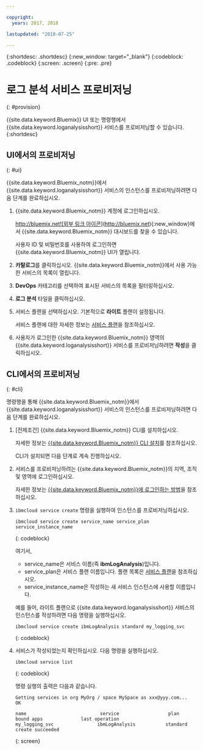 ```yaml
---

copyright:
  years: 2017, 2018

lastupdated: "2018-07-25"

---
```




{:shortdesc: .shortdesc}
{:new_window: target="_blank"}
{:codeblock: .codeblock}
{:screen: .screen}
{:pre: .pre}


# 로그 분석 서비스 프로비저닝
{: #provision}

{{site.data.keyword.Bluemix}} UI 또는 명령행에서 {{site.data.keyword.loganalysisshort}} 서비스를 프로비저닝할 수 있습니다.
{:shortdesc}


## UI에서의 프로비저닝
{: #ui}

{{site.data.keyword.Bluemix_notm}}에서 {{site.data.keyword.loganalysisshort}} 서비스의 인스턴스를 프로비저닝하려면 다음 단계를 완료하십시오.

1. {{site.data.keyword.Bluemix_notm}} 계정에 로그인하십시오.

    [http://bluemix.net![외부 링크 아이콘](../../../icons/launch-glyph.svg "외부 링크 아이콘")](http://bluemix.net){:new_window}에서 {{site.data.keyword.Bluemix_notm}} 대시보드를 찾을 수 있습니다.
    
	사용자 ID 및 비밀번호를 사용하여 로그인하면 {{site.data.keyword.Bluemix_notm}} UI가 열립니다.

2. **카탈로그**를 클릭하십시오. {{site.data.keyword.Bluemix_notm}}에서 사용 가능한 서비스의 목록이 열립니다.

3. **DevOps** 카테고리를 선택하여 표시된 서비스의 목록을 필터링하십시오.

4. **로그 분석** 타일을 클릭하십시오.

5. 서비스 플랜을 선택하십시오. 기본적으로 **라이트** 플랜이 설정됩니다.

    서비스 플랜에 대한 자세한 정보는 [서비스 플랜](/docs/services/CloudLogAnalysis/log_analysis_ov.html#plans)을 참조하십시오.
	
6. 사용자가 로그인한 {{site.data.keyword.Bluemix_notm}} 영역의 {{site.data.keyword.loganalysisshort}} 서비스를 프로비저닝하려면 **작성**을 클릭하십시오.
  
 

## CLI에서의 프로비저닝
{: #cli}

명령행을 통해 {{site.data.keyword.Bluemix_notm}}에서 {{site.data.keyword.loganalysisshort}} 서비스의 인스턴스를 프로비저닝하려면 다음 단계를 완료하십시오.

1. [전제조건] {{site.data.keyword.Bluemix_notm}} CLI를 설치하십시오.

   자세한 정보는 [{{site.data.keyword.Bluemix_notm}} CLI 설치](/docs/cli/index.html#overview)를 참조하십시오.
   
   CLI가 설치되면 다음 단계로 계속 진행하십시오.
    
2. 서비스를 프로비저닝하려는 {{site.data.keyword.Bluemix_notm}}의 지역, 조직 및 영역에 로그인하십시오. 

    자세한 정보는 [{{site.data.keyword.Bluemix_notm}}에 로그인하는 방법](/docs/services/CloudLogAnalysis/qa/cli_qa.html#login)을 참조하십시오.
	
3. `ibmcloud service create` 명령을 실행하여 인스턴스를 프로비저닝하십시오.

    ```
	ibmcloud service create service_name service_plan service_instance_name
	```
	{: codeblock}
	
	여기서,
	
	* service_name은 서비스 이름(즉 **ibmLogAnalysis**)입니다.
	* service_plan은 서비스 플랜 이름입니다. 플랜 목록은 [서비스 플랜](/docs/services/CloudLogAnalysis/log_analysis_ov.html#plans)을 참조하십시오.
	* service_instance_name은 작성하는 새 서비스 인스턴스에 사용할 이름입니다.

	예를 들어, 라이트 플랜으로 {{site.data.keyword.loganalysisshort}} 서비스의 인스턴스를 작성하려면 다음 명령을 실행하십시오.
	
	```
	ibmcloud service create ibmLogAnalysis standard my_logging_svc
	```
	{: codeblock}
	
4. 서비스가 작성되었는지 확인하십시오. 다음 명령을 실행하십시오.

    ```	
	ibmcloud service list
	```
	{: codeblock}
	
	명령 실행의 출력은 다음과 같습니다.
	
	```
    Getting services in org MyOrg / space MySpace as xxx@yyy.com...
    OK
    
    name                           service                  plan                   bound apps              last operation
    my_logging_svc                ibmLogAnalysis           standard                                        create succeeded
	```
	{: screen}

	



